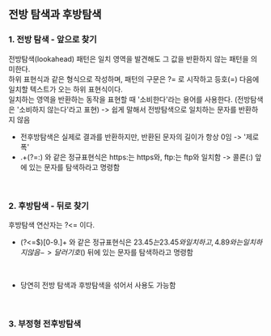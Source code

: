 ## 전방 탐색과 후방탐색
### 1. 전방 탐색 - 앞으로 찾기
전방탐색(lookahead) 패턴은 일치 영역을 발견해도 그 값을 반환하지 않는 패턴을 의미한다.</br>
하위 표현식과 같은 형식으로 작성하며, 패턴의 구문은 ?= 로 시작하고 등호(=) 다음에 일치할 텍스트가 오는 하위 표현식이다.</br>
일치하는 영역을 반환하는 동작을 표현할 때 '소비한다'라는 용어를 사용한다. (전방탐색은 '소비하지 않는다'라고 표현) -> 쉽게 말해서 전방탐색으로 일치하는 문자를 반환하지 않음</br>
- 전후방탐색은 실제로 결과를 반환하지만, 반환된 문자의 길이가 항상 0임 -> '제로 폭'
- .+(?=:) 와 같은 정규표현식은 https:는 https와, ftp:는 ftp와 일치함 -> 콜론(:) 앞에 있는 문자를 탐색하라고 명령함

</br>

### 2. 후방탐색 - 뒤로 찾기
후방탐색 연산자는 ?<= 이다.</br>
- (?<=$)[0-9.]+ 와 같은 정규표현식은 $23.45는 23.45와 일치하고, 4.89와는 일치하지 않음 -> 달러 기호($) 뒤에 있는 문자를 탐색하라고 명령함

</br>

- 당연히 전방 탐색과 후방탐색을 섞어서 사용도 가능함

</br>

### 3. 부정형 전후방탐색
